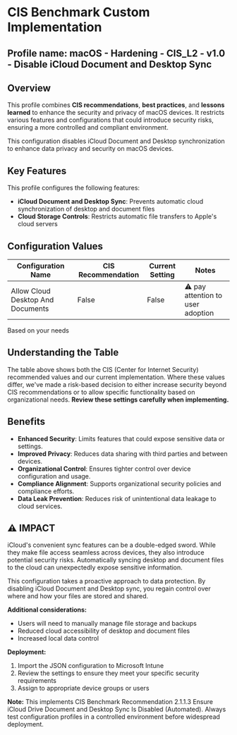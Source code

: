 # CIS Benchmark Custom Implementation
## Profile name: macOS - Hardening - CIS_L2 - v1.0 - Disable iCloud Document and Desktop Sync

## Overview
This profile combines **CIS recommendations**, **best practices**, and **lessons learned** to enhance the security and privacy of macOS devices. 
It restricts various features and configurations that could introduce security risks, ensuring a more controlled and compliant environment.  

This configuration disables iCloud Document and Desktop synchronization to enhance data privacy and security on macOS devices.

## Key Features  
This profile configures the following features:  

- **iCloud Document and Desktop Sync**: Prevents automatic cloud synchronization of desktop and document files
- **Cloud Storage Controls**: Restricts automatic file transfers to Apple's cloud servers

## Configuration Values  
| Configuration Name | CIS Recommendation | Current Setting | Notes |
|-------------------|-------------------|-----------------|-------|
| Allow Cloud Desktop And Documents | False | False | ⚠️ pay attention to user adoption |

Based on your needs

## Understanding the Table
The table above shows both the CIS (Center for Internet Security) recommended values and our current implementation. Where these values differ, we've made a risk-based decision to either increase security beyond CIS recommendations or to allow specific functionality based on organizational needs. **Review these settings carefully when implementing.**

## Benefits  
- **Enhanced Security**: Limits features that could expose sensitive data or settings.  
- **Improved Privacy**: Reduces data sharing with third parties and between devices.  
- **Organizational Control**: Ensures tighter control over device configuration and usage.  
- **Compliance Alignment**: Supports organizational security policies and compliance efforts.
- **Data Leak Prevention**: Reduces risk of unintentional data leakage to cloud services.

## ⚠️  IMPACT
iCloud's convenient sync features can be a double-edged sword. While they make file access seamless across devices, they also introduce potential security risks. Automatically syncing desktop and document files to the cloud can unexpectedly expose sensitive information.

This configuration takes a proactive approach to data protection. By disabling iCloud Document and Desktop sync, you regain control over where and how your files are stored and shared.

**Additional considerations:**
- Users will need to manually manage file storage and backups
- Reduced cloud accessibility of desktop and document files
- Increased local data control

**Deployment:**
1. Import the JSON configuration to Microsoft Intune
2. Review the settings to ensure they meet your specific security requirements
3. Assign to appropriate device groups or users

**Note:** This implements CIS Benchmark Recommendation 2.1.1.3 Ensure iCloud Drive Document and Desktop Sync Is Disabled (Automated). Always test configuration profiles in a controlled environment before widespread deployment.